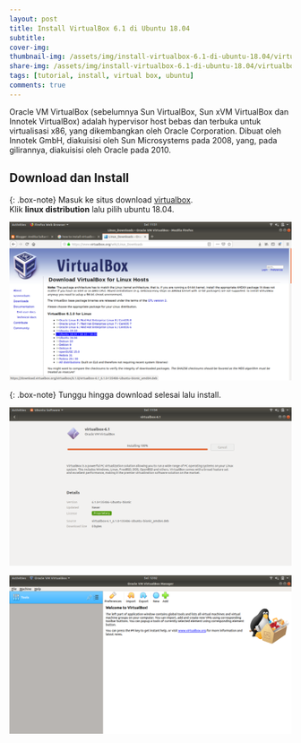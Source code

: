 ```yaml
---
layout: post
title: Install VirtualBox 6.1 di Ubuntu 18.04
subtitle: 
cover-img: 
thumbnail-img: /assets/img/install-virtualbox-6.1-di-ubuntu-18.04/virtualbox.jpg
share-img: /assets/img/install-virtualbox-6.1-di-ubuntu-18.04/virtualbox.png
tags: [tutorial, install, virtual box, ubuntu]
comments: true
---
```


Oracle VM VirtualBox (sebelumnya Sun VirtualBox, Sun xVM VirtualBox dan Innotek VirtualBox) adalah hypervisor host bebas dan terbuka untuk virtualisasi x86, yang dikembangkan oleh Oracle Corporation. Dibuat oleh Innotek GmbH, diakuisisi oleh Sun Microsystems pada 2008, yang, pada gilirannya, diakuisisi oleh Oracle pada 2010.

## Download dan Install

{: .box-note}
Masuk ke situs download [virtualbox](https://www.virtualbox.org/wiki/Downloads).  
Klik **linux distribution** lalu pilih ubuntu 18.04.

![install-virtualbox-1](/assets/img/install-virtualbox-6.1-di-ubuntu-18.04/install-virtualbox-1.png)

{: .box-note}
Tunggu hingga download selesai lalu install.

![install-virtualbox-2](/assets/img/install-virtualbox-6.1-di-ubuntu-18.04/install-virtualbox-2.png)

![install-virtualbox-3](/assets/img/install-virtualbox-6.1-di-ubuntu-18.04/install-virtualbox-3.png)
